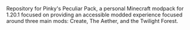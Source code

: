 Repository for Pinky's Peculiar Pack, a personal Minecraft modpack for 1.20.1 focused on providing an accessible modded experience focused around three main mods: Create, The Aether, and the Twilight Forest.

